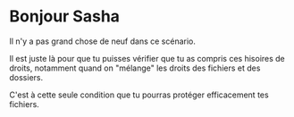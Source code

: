 # Bonjour Sasha

Il n'y a pas grand chose de neuf dans ce scénario.

Il est juste là pour que tu puisses vérifier que tu as compris ces hisoires de droits, notamment quand on "mélange" les droits des fichiers et des dossiers.

C'est à cette seule condition que tu pourras protéger efficacement tes fichiers.

